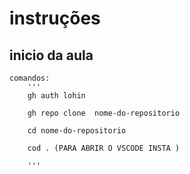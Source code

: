 # instruções 

## inicio da aula 
    comandos:
        '''
        gh auth lohin

        gh repo clone  nome-do-repositorio

        cd nome-do-repositorio

        cod . (PARA ABRIR O VSCODE INSTA )
    
        '''
